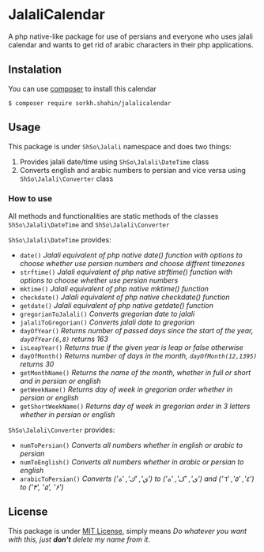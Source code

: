 # JalaliCalendar
A php native-like package for use of persians and everyone who uses
jalali calendar and wants to get rid of arabic characters in their php applications.

## Instalation
You can use [composer](http://getcomposer.org) to install this calendar
````$
$ composer require sorkh.shahin/jalalicalendar
````

## Usage
This package is under `ShSo\Jalali` namespace and does two things:
1. Provides jalali date/time using `ShSo\Jalali\DateTime` class
1. Converts english and arabic numbers to persian and vice versa using `ShSo\Jalali\Converter` class

### How to use
All methods and functionalities are static methods of the classes `ShSo\Jalali\DateTime` and `ShSo\Jalali\Converter`

`ShSo\Jalali\DateTime` provides:
* `date()`
_Jalali equivalent of php native date() function with options to
choose whether use persian numbers and choose diffrent timezones_
* `strftime()`
_Jalali equivalent of php native strftime() function with options to
choose whether use persian numbers_
* `mktime()`
_Jalali equivalent of php native mktime() function_
* `checkdate()`
_Jalali equivalent of php native checkdate() function_
* `getdate()`
_Jalali equivalent of php native getdate() function_
* `gregorianToJalali()`
_Converts gregorian date to jalali_
* `jalaliToGregorian()`
_Converts jalali date to gregorian_
* `dayOfYear()`
_Returns number of passed days since the start of the year, `dayOfYear(6,8)` returns 163_
* `isLeapYear()`
_Returns true if the given year is leap or false otherwise_
* `dayOfMonth()`
_Returns number of days in the month, `dayOfMonth(12,1395)` returns 30_
* `getMonthName()`
_Returns the name of the month, whether in full or short and in persian or english_
* `getWeekName()`
_Returns day of week in gregorian order whether in persian or english_
* `getShortWeekName()`
_Returns day of week in gregorian order in 3 letters whether in persian or english_

`ShSo\Jalali\Converter` provides:
* `numToPersian()`
_Converts all numbers whether in english or arabic to persian_
* `numToEnglish()`
_Converts all numbers whether in arabic or persian to english_
* `arabicToPersian()`
_Converts ('ي', 'ك', 'ة') to ('ی', 'ک', 'ه') and ('٤', '٥', '٦') to ('۴', '۵', '۶')_

## License
This package is under [MIT License](https://opensource.org/licenses/MIT), simply means
_Do whatever you want with this, just **don't** delete my name from it_.
